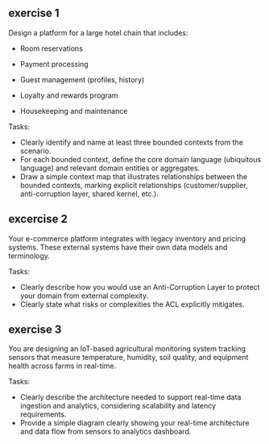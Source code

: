## exercise 1

Design a platform for a large hotel chain that includes:

- Room reservations

- Payment processing

- Guest management (profiles, history)

- Loyalty and rewards program

- Housekeeping and maintenance

Tasks:

- Clearly identify and name at least three bounded contexts from the scenario.
- For each bounded context, define the core domain language (ubiquitous language) and relevant domain entities or aggregates.
- Draw a simple context map that illustrates relationships between the bounded contexts, marking explicit relationships (customer/supplier, anti-corruption layer, shared kernel, etc.).

## excercise 2

Your e-commerce platform integrates with legacy inventory and pricing systems. These external systems have their own data models and terminology.

Tasks:

- Clearly describe how you would use an Anti-Corruption Layer to protect your domain from external complexity.
- Clearly state what risks or complexities the ACL explicitly mitigates.

## exercise 3

You are designing an IoT-based agricultural monitoring system tracking sensors that measure temperature, humidity, soil quality, and equipment health across farms in real-time.

Tasks:

- Clearly describe the architecture needed to support real-time data ingestion and analytics, considering scalability and latency requirements.
- Provide a simple diagram clearly showing your real-time architecture and data flow from sensors to analytics dashboard.